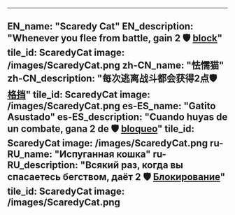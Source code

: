 ---

EN_name: "Scaredy Cat"
EN_description: "Whenever you flee from battle, gain 2 🛡️️ <u>block</u>"
tile_id: ScaredyCat
image: /images/ScaredyCat.png
zh-CN_name: "怯懦猫"
zh-CN_description: "每次逃离战斗都会获得2点🛡️️ <u>格挡</u>"
tile_id: ScaredyCat
image: /images/ScaredyCat.png
es-ES_name: "Gatito Asustado"
es-ES_description: "Cuando huyas de un combate, gana 2 de 🛡️️ <u>bloqueo</u>"
tile_id: ScaredyCat
image: /images/ScaredyCat.png
ru-RU_name: "Испуганная кошка"
ru-RU_description: "Всякий раз, когда вы спасаетесь бегством, даёт 2 🛡️️ <u>Блокирование</u>"
tile_id: ScaredyCat
image: /images/ScaredyCat.png
---